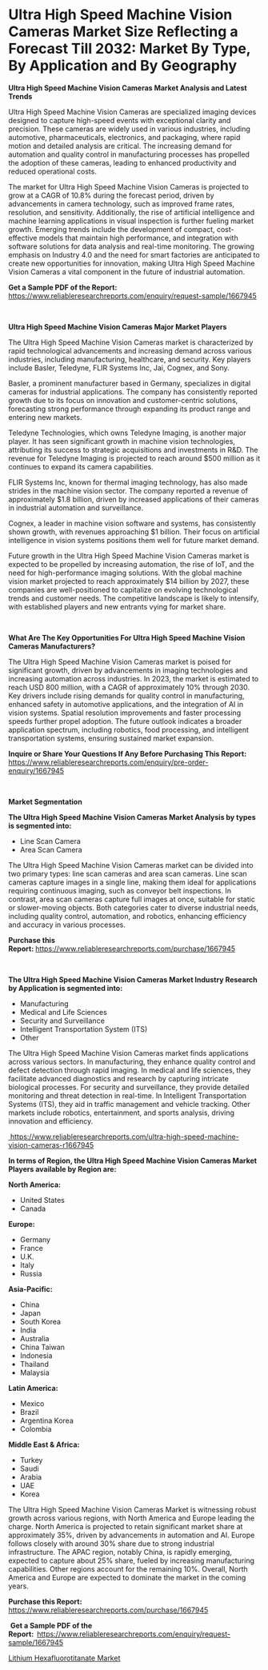 <p><h1>Ultra High Speed Machine Vision Cameras Market Size Reflecting a Forecast Till 2032: Market By Type, By Application and By Geography</h1></p><p><strong>Ultra High Speed Machine Vision Cameras Market Analysis and Latest Trends</strong></p>
<p><p>Ultra High Speed Machine Vision Cameras are specialized imaging devices designed to capture high-speed events with exceptional clarity and precision. These cameras are widely used in various industries, including automotive, pharmaceuticals, electronics, and packaging, where rapid motion and detailed analysis are critical. The increasing demand for automation and quality control in manufacturing processes has propelled the adoption of these cameras, leading to enhanced productivity and reduced operational costs.</p><p>The market for Ultra High Speed Machine Vision Cameras is projected to grow at a CAGR of 10.8% during the forecast period, driven by advancements in camera technology, such as improved frame rates, resolution, and sensitivity. Additionally, the rise of artificial intelligence and machine learning applications in visual inspection is further fueling market growth. Emerging trends include the development of compact, cost-effective models that maintain high performance, and integration with software solutions for data analysis and real-time monitoring. The growing emphasis on Industry 4.0 and the need for smart factories are anticipated to create new opportunities for innovation, making Ultra High Speed Machine Vision Cameras a vital component in the future of industrial automation.</p></p>
<p><strong>Get a Sample PDF of the Report:&nbsp;</strong> <a href="https://www.reliableresearchreports.com/enquiry/request-sample/1667945?utm_campaign=3111&utm_medium=2&utm_source=Github&utm_content=ia&utm_term=08032025&utm_id=ultra-high-speed-machine-vision-cameras">https://www.reliableresearchreports.com/enquiry/request-sample/1667945</a></p>
<p>&nbsp;</p>
<p><strong>Ultra High Speed Machine Vision Cameras Major Market Players</strong></p>
<p><p>The Ultra High Speed Machine Vision Cameras market is characterized by rapid technological advancements and increasing demand across various industries, including manufacturing, healthcare, and security. Key players include Basler, Teledyne, FLIR Systems Inc, Jai, Cognex, and Sony.</p><p>Basler, a prominent manufacturer based in Germany, specializes in digital cameras for industrial applications. The company has consistently reported growth due to its focus on innovation and customer-centric solutions, forecasting strong performance through expanding its product range and entering new markets.</p><p>Teledyne Technologies, which owns Teledyne Imaging, is another major player. It has seen significant growth in machine vision technologies, attributing its success to strategic acquisitions and investments in R&D. The revenue for Teledyne Imaging is projected to reach around $500 million as it continues to expand its camera capabilities.</p><p>FLIR Systems Inc, known for thermal imaging technology, has also made strides in the machine vision sector. The company reported a revenue of approximately $1.8 billion, driven by increased applications of their cameras in industrial automation and surveillance.</p><p>Cognex, a leader in machine vision software and systems, has consistently shown growth, with revenues approaching $1 billion. Their focus on artificial intelligence in vision systems positions them well for future market demand.</p><p>Future growth in the Ultra High Speed Machine Vision Cameras market is expected to be propelled by increasing automation, the rise of IoT, and the need for high-performance imaging solutions. With the global machine vision market projected to reach approximately $14 billion by 2027, these companies are well-positioned to capitalize on evolving technological trends and customer needs. The competitive landscape is likely to intensify, with established players and new entrants vying for market share.</p></p>
<p>&nbsp;</p>
<p><strong>What Are The Key Opportunities For Ultra High Speed Machine Vision Cameras Manufacturers?</strong></p>
<p><p>The Ultra High Speed Machine Vision Cameras market is poised for significant growth, driven by advancements in imaging technologies and increasing automation across industries. In 2023, the market is estimated to reach USD 800 million, with a CAGR of approximately 10% through 2030. Key drivers include rising demands for quality control in manufacturing, enhanced safety in automotive applications, and the integration of AI in vision systems. Spatial resolution improvements and faster processing speeds further propel adoption. The future outlook indicates a broader application spectrum, including robotics, food processing, and intelligent transportation systems, ensuring sustained market expansion.</p></p>
<p><strong>Inquire or Share Your Questions If Any Before Purchasing This Report:</strong> <a href="https://www.reliableresearchreports.com/enquiry/pre-order-enquiry/1667945?utm_campaign=3111&utm_medium=2&utm_source=Github&utm_content=ia&utm_term=08032025&utm_id=ultra-high-speed-machine-vision-cameras">https://www.reliableresearchreports.com/enquiry/pre-order-enquiry/1667945</a></p>
<p>&nbsp;</p>
<p><strong>Market Segmentation</strong></p>
<p><strong>The Ultra High Speed Machine Vision Cameras Market Analysis by types is segmented into:</strong></p>
<p><ul><li>Line Scan Camera</li><li>Area Scan Camera</li></ul></p>
<p><p>The Ultra High Speed Machine Vision Cameras market can be divided into two primary types: line scan cameras and area scan cameras. Line scan cameras capture images in a single line, making them ideal for applications requiring continuous imaging, such as conveyor belt inspections. In contrast, area scan cameras capture full images at once, suitable for static or slower-moving objects. Both categories cater to diverse industrial needs, including quality control, automation, and robotics, enhancing efficiency and accuracy in various processes.</p></p>
<p><strong>Purchase this Report:&nbsp;</strong><a href="https://www.reliableresearchreports.com/purchase/1667945?utm_campaign=3111&utm_medium=2&utm_source=Github&utm_content=ia&utm_term=08032025&utm_id=ultra-high-speed-machine-vision-cameras">https://www.reliableresearchreports.com/purchase/1667945</a></p>
<p>&nbsp;</p>
<p><strong>The Ultra High Speed Machine Vision Cameras Market Industry Research by Application is segmented into:</strong></p>
<p><ul><li>Manufacturing</li><li>Medical and Life Sciences</li><li>Security and Surveillance</li><li>Intelligent Transportation System (ITS)</li><li>Other</li></ul></p>
<p><p>The Ultra High Speed Machine Vision Cameras market finds applications across various sectors. In manufacturing, they enhance quality control and defect detection through rapid imaging. In medical and life sciences, they facilitate advanced diagnostics and research by capturing intricate biological processes. For security and surveillance, they provide detailed monitoring and threat detection in real-time. In Intelligent Transportation Systems (ITS), they aid in traffic management and vehicle tracking. Other markets include robotics, entertainment, and sports analysis, driving innovation and efficiency.</p></p>
<p><a href="https://www.reliableresearchreports.com/ultra-high-speed-machine-vision-cameras-r1667945?utm_campaign=3111&utm_medium=2&utm_source=Github&utm_content=ia&utm_term=08032025&utm_id=ultra-high-speed-machine-vision-cameras">&nbsp;https://www.reliableresearchreports.com/ultra-high-speed-machine-vision-cameras-r1667945</a></p>
<p><strong>In terms of Region, the Ultra High Speed Machine Vision Cameras Market Players available by Region are:</strong></p>
<p>
    <p> <strong> North America: </strong>
        <ul>
            <li>United States</li>
            <li>Canada</li>
        </ul>
        </p> 
    <p> <strong> Europe: </strong>
        <ul>
            <li>Germany</li>
            <li>France</li>
            <li>U.K.</li>
            <li>Italy</li>
            <li>Russia</li>
        </ul>
        </p> 
    <p> <strong> Asia-Pacific: </strong>
        <ul>
            <li>China</li>
            <li>Japan</li>
            <li>South Korea</li>
            <li>India</li>
            <li>Australia</li>
            <li>China Taiwan</li>
            <li>Indonesia</li>
            <li>Thailand</li>
            <li>Malaysia</li>
        </ul>
        </p> 
    <p> <strong> Latin America: </strong>
        <ul>
            <li>Mexico</li>
            <li>Brazil</li>
            <li>Argentina Korea</li>
            <li>Colombia</li>
        </ul>
        </p> 
    <p> <strong> Middle East & Africa: </strong>
        <ul>
            <li>Turkey</li>
            <li>Saudi</li>
            <li>Arabia</li>
            <li>UAE</li>
            <li>Korea</li>
        </ul>
    </p>
    </p>
<p><p>The Ultra High Speed Machine Vision Cameras Market is witnessing robust growth across various regions, with North America and Europe leading the charge. North America is projected to retain significant market share at approximately 35%, driven by advancements in automation and AI. Europe follows closely with around 30% share due to strong industrial infrastructure. The APAC region, notably China, is rapidly emerging, expected to capture about 25% share, fueled by increasing manufacturing capabilities. Other regions account for the remaining 10%. Overall, North America and Europe are expected to dominate the market in the coming years.</p></p>
<p><strong>Purchase this Report: </strong><a href="https://www.reliableresearchreports.com/purchase/1667945?utm_campaign=3111&utm_medium=2&utm_source=Github&utm_content=ia&utm_term=08032025&utm_id=ultra-high-speed-machine-vision-cameras">https://www.reliableresearchreports.com/purchase/1667945</a></p>
<p>&nbsp;<strong>Get a Sample PDF of the Report:&nbsp;&nbsp;</strong><a href="https://www.reliableresearchreports.com/enquiry/request-sample/1667945?utm_campaign=3111&utm_medium=2&utm_source=Github&utm_content=ia&utm_term=08032025&utm_id=ultra-high-speed-machine-vision-cameras">https://www.reliableresearchreports.com/enquiry/request-sample/1667945</a></p>
<p><strong></strong></p>
<p><p><a href="https://github.com/sapsaidamary/Market-Research-Report-List-1/blob/main/lithium-hexafluorotitanate-market.md?utm_campaign=3111&utm_medium=2&utm_source=Github&utm_content=ia&utm_term=08032025&utm_id=ultra-high-speed-machine-vision-cameras">Lithium Hexafluorotitanate Market</a></p></p>